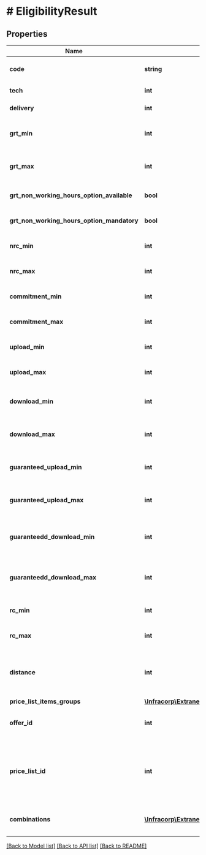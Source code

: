 # # EligibilityResult

## Properties

Name | Type | Description | Notes
------------ | ------------- | ------------- | -------------
**code** | **string** | Offer name like &#39;L2 Premium&#39; | [optional]
**tech** | **int** | Technology id | [optional]
**delivery** | **int** | Delivery time in days | [optional]
**grt_min** | **int** | Minimum guaranteed resolution time in hours | [optional]
**grt_max** | **int** | Maximum guaranteed resolution time in hours | [optional]
**grt_non_working_hours_option_available** | **bool** | If the GRT option is available | [optional]
**grt_non_working_hours_option_mandatory** | **bool** | If the GRT option is mandatory | [optional]
**nrc_min** | **int** | Minimum non reccuring cost in €x100 | [optional]
**nrc_max** | **int** | Maximum non reccuring cost in €x100 | [optional]
**commitment_min** | **int** | Minimum commitment in months | [optional]
**commitment_max** | **int** | Maximum commitment in months | [optional]
**upload_min** | **int** | Minimum upload speed in mbps | [optional]
**upload_max** | **int** | Maximum upload speed in mbps | [optional]
**download_min** | **int** | Minimum download speed in mbps | [optional]
**download_max** | **int** | Maximum download speed in mbps | [optional]
**guaranteed_upload_min** | **int** | Minimum guaranteed upload speed in mbps | [optional]
**guaranteed_upload_max** | **int** | Maximum guaranteed upload speed in mbps | [optional]
**guaranteedd_download_min** | **int** | Minimum guaranteed download speed in mbps | [optional]
**guaranteedd_download_max** | **int** | Maximum guaranteed download speed in mbps | [optional]
**rc_min** | **int** | Minimum recurring cost in mbps | [optional]
**rc_max** | **int** | Maximum recurring cost in mbps | [optional]
**distance** | **int** | Estimation of the distance to the network to be built in meters | [optional]
**price_list_items_groups** | [**\Infracorp\Extranet\Client\Model\EligibilityResultPriceListItemsGroups**](EligibilityResultPriceListItemsGroups.md) |  | [optional]
**offer_id** | **int** | Offer id, a unique identifier for the offer | [optional]
**price_list_id** | **int** | Price list id, a unique identifier for the price list, samed id you can find in client contract | [optional]
**combinations** | [**\Infracorp\Extranet\Client\Model\EligibilityResultCombination[]**](EligibilityResultCombination.md) | List of combinations, with prices and attributes | [optional]

[[Back to Model list]](../../README.md#models) [[Back to API list]](../../README.md#endpoints) [[Back to README]](../../README.md)
